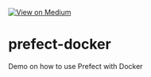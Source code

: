 [![View on Medium](https://img.shields.io/badge/Medium-View%20on%20Medium-blueviolet?logo=medium)](https://towardsdatascience.com/create-robust-data-pipelines-with-prefect-docker-and-github-12b231ca6ed2)

# prefect-docker
Demo on how to use Prefect with Docker

